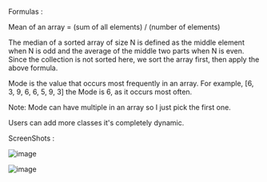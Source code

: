 
Formulas : 

Mean of an array = (sum of all elements) / (number of elements)

The median of a sorted array of size N is defined as the middle element when N is odd and the average of the middle two parts when N is even. Since the collection is not sorted here, we sort the array first, then apply the above formula.


Mode is the value that occurs most frequently in an array. For example, [6, 3, 9, 6, 6, 5, 9, 3] the Mode is 6, as it occurs most often.


Note: Mode can have multiple in an array so I just pick the first one.


Users can add more classes it's completely dynamic.


ScreenShots :

![image](https://github.com/singhbraj/Munafac-Assignment/assets/42037630/a31f8340-e1fa-44f9-afe6-eaa5f7c54dd6)

![image](https://github.com/singhbraj/Munafac-Assignment/assets/42037630/56e7a911-64b8-42cb-a06a-a8eafd58f37d)
